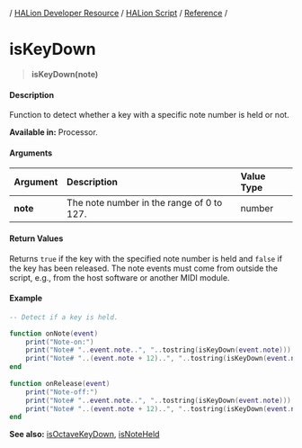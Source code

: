 / [HALion Developer Resource](../../HALion-Developer-Resource.md) / [HALion Script](./HALion-Script.md) / [Reference](./Reference.md) /

# isKeyDown

>**isKeyDown(note)**

#### Description

Function to detect whether a key with a specific note number is held or not.

**Available in:** Processor.

#### Arguments

|Argument|Description|Value Type|
|:-|:-|:-|
|**note**|The note number in the range of 0 to 127.|number|

#### Return Values

Returns ``true`` if the key with the specified note number is held and ``false`` if the key has been released. The note events must come from outside the script, e.g., from the host software or another MIDI module.

#### Example

```lua
-- Detect if a key is held.

function onNote(event)
    print("Note-on:")
    print("Note# "..event.note..", "..tostring(isKeyDown(event.note)))
    print("Note# "..(event.note + 12)..", "..tostring(isKeyDown(event.note + 12)).."\n")
end
 
function onRelease(event)
    print("Note-off:")
    print("Note# "..event.note..", "..tostring(isKeyDown(event.note)))
    print("Note# "..(event.note + 12)..", "..tostring(isKeyDown(event.note + 12)).."\n")
end
```

**See also:** [isOctaveKeyDown](./isOctaveKeyDown.md), [isNoteHeld](./isNoteHeld.md)